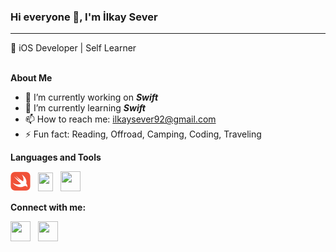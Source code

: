 ### Hi everyone 👋, I'm İlkay Sever
-----------------------------------------------
 iOS Developer | Self Learner </br></br>




<b> About Me </b></br>

- 🔭 I’m currently working on <b><i> Swift </b></i> 
- 🌱 I’m currently learning <b><i> Swift </b></i>
- 📫 How to reach me: ilkaysever92@gmail.com
- ⚡ Fun fact: Reading, Offroad, Camping, Coding, Traveling </br>

<b> Languages and Tools </b>

<a href="https://developer.apple.com/swift/"><img src="https://raw.githubusercontent.com/devicons/devicon/master/icons/swift/swift-original.svg" width="32" height="32"></a>&nbsp;&nbsp;
<a href="https://firebase.google.com"><img src="https://firebase.google.com/downloads/brand-guidelines/PNG/logo-logomark.png" width="24" height="30"></a>&nbsp;&nbsp;
<a href="https://github.com"><img src="https://cdn3.iconfinder.com/data/icons/inficons/512/github.png" width="32" height="32"></a>

<b> Connect with me: </b>

<a href="https://www.linkedin.com/in/ilkay-sever-904b20100/"><img src="https://cdn-icons.flaticon.com/png/512/3536/premium/3536505.png?token=exp=1652171421~hmac=034b3683e294f85201374a427c7282c0" width="32" height="32"></a>&nbsp;&nbsp;
<a href="https://medium.com/@ilkaysever"><img src= "https://cdn-icons.flaticon.com/png/512/2504/premium/2504925.png?token=exp=1652171486~hmac=84ec2a99eecfcb720533422bd79a64ea" width="32" height="32"></a>
